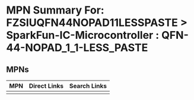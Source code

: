 



# MPN Summary For: FZSIUQFN44NOPAD11LESSPASTE > SparkFun-IC-Microcontroller : QFN-44-NOPAD_1_1-LESS_PASTE

## MPNs
  

|MPN|Direct Links|Search Links|
| :--- | :--- | :--- |
||||
